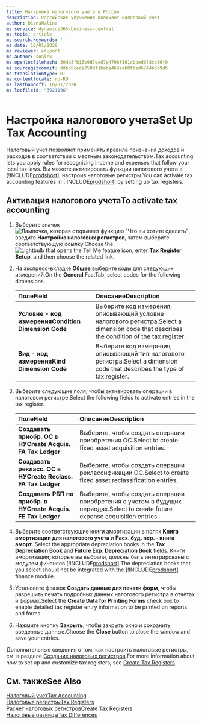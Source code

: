 ```yaml
---
title: Настройка налогового учета в России
description: Российские улучшения включают налоговый учет.
author: DianaMalina
ms.service: dynamics365-business-central
ms.topic: article
ms.search.keywords: ''
ms.date: 10/01/2020
ms.reviewer: edupont
ms.author: soalex
ms.openlocfilehash: 30de3fb16b9d7ead7e4796f861dbbed078cc96f9
ms.sourcegitcommit: ddbb5cede750df1baba4b3eab8fbed6744b5b9d6
ms.translationtype: HT
ms.contentlocale: ru-RU
ms.lasthandoff: 10/01/2020
ms.locfileid: "3921196"
---
```

# <a name="set-up-tax-accounting"></a><span data-ttu-id="a3011-103">Настройка налогового учета</span><span class="sxs-lookup"><span data-stu-id="a3011-103">Set Up Tax Accounting</span></span>

<span data-ttu-id="a3011-104">Налоговый учет позволяет применять правила признания доходов и расходов в соответствии с местным законодательством.</span><span class="sxs-lookup"><span data-stu-id="a3011-104">Tax accounting lets you apply rules for recognizing income and expenses that follow your local tax laws.</span></span> <span data-ttu-id="a3011-105">Вы можете активировать функции налогового учета в [!INCLUDE[prodshort](../../includes/prodshort.md)], настроив налоговые регистры.</span><span class="sxs-lookup"><span data-stu-id="a3011-105">You can activate tax accounting features in [!INCLUDE[prodshort](../../includes/prodshort.md)] by setting up tax registers.</span></span>

## <a name="to-activate-tax-accounting"></a><span data-ttu-id="a3011-106">Активация налогового учета</span><span class="sxs-lookup"><span data-stu-id="a3011-106">To activate tax accounting</span></span>

1. <span data-ttu-id="a3011-107">Выберите значок ![Лампочка, которая открывает функцию "Что вы хотите сделать"](../../media/ui-search/search_small.png "Что вы хотите сделать"), введите **Настройка налоговых регистров**, затем выберите соответствующую ссылку.</span><span class="sxs-lookup"><span data-stu-id="a3011-107">Choose the ![Lightbulb that opens the Tell Me feature](../../media/ui-search/search_small.png "Tell me what you want to do") icon, enter **Tax Register Setup**, and then choose the related link.</span></span>

2. <span data-ttu-id="a3011-108">На экспресс-вкладке **Общее** выберите коды для следующих измерений.</span><span class="sxs-lookup"><span data-stu-id="a3011-108">On the **General** FastTab, select codes for the following dimensions.</span></span>

   | <span data-ttu-id="a3011-109">Поле</span><span class="sxs-lookup"><span data-stu-id="a3011-109">Field</span></span>                        | <span data-ttu-id="a3011-110">Описание</span><span class="sxs-lookup"><span data-stu-id="a3011-110">Description</span></span>                                                  |
   | :--------------------------- | :----------------------------------------------------------- |
   | <span data-ttu-id="a3011-111">**Условие - код измерения**</span><span class="sxs-lookup"><span data-stu-id="a3011-111">**Condition Dimension Code**</span></span> | <span data-ttu-id="a3011-112">Выберите код измерения, описывающий условие налогового регистра.</span><span class="sxs-lookup"><span data-stu-id="a3011-112">Select a dimension code that describes the condition of the tax register.</span></span> |
   | <span data-ttu-id="a3011-113">**Вид - код измерения**</span><span class="sxs-lookup"><span data-stu-id="a3011-113">**Kind Dimension Code**</span></span>      | <span data-ttu-id="a3011-114">Выберите код измерения, описывающий тип налогового регистра.</span><span class="sxs-lookup"><span data-stu-id="a3011-114">Select a dimension code that describes the type of tax register.</span></span> |

3. <span data-ttu-id="a3011-115">Выберите следующие поля, чтобы активировать операции в налоговом регистре.</span><span class="sxs-lookup"><span data-stu-id="a3011-115">Select the following fields to activate entries in the tax register.</span></span>

   | <span data-ttu-id="a3011-116">Поле</span><span class="sxs-lookup"><span data-stu-id="a3011-116">Field</span></span>                             | <span data-ttu-id="a3011-117">Описание</span><span class="sxs-lookup"><span data-stu-id="a3011-117">Description</span></span>                                            |
   | :-------------------------------- | :----------------------------------------------------- |
   | <span data-ttu-id="a3011-118">**Создавать приобр. ОС в НУ**</span><span class="sxs-lookup"><span data-stu-id="a3011-118">**Create Acquis. FA Tax Ledger**</span></span>  | <span data-ttu-id="a3011-119">Выберите, чтобы создать операции приобретения ОС.</span><span class="sxs-lookup"><span data-stu-id="a3011-119">Select to create fixed asset acquisition entries.</span></span>      |
   | <span data-ttu-id="a3011-120">**Создавать рекласс. ОС в НУ**</span><span class="sxs-lookup"><span data-stu-id="a3011-120">**Create Reclass. FA Tax Ledger**</span></span> | <span data-ttu-id="a3011-121">Выберите, чтобы создать операции реклассификации ОС.</span><span class="sxs-lookup"><span data-stu-id="a3011-121">Select to create fixed asset reclassification entries.</span></span> |
   | <span data-ttu-id="a3011-122">**Создавать РБП по приобр. в НУ**</span><span class="sxs-lookup"><span data-stu-id="a3011-122">**Create Acquis. FE Tax Ledger**</span></span>  | <span data-ttu-id="a3011-123">Выберите, чтобы создать операции приобретения с учетом в будущих периодах.</span><span class="sxs-lookup"><span data-stu-id="a3011-123">Select to create future expense acquisition entries.</span></span>   |

4. <span data-ttu-id="a3011-124">Выберите соответствующие книги амортизации в полях **Книга амортизации для налогового учета** и **Расх. буд. пер. - книга аморт.**.</span><span class="sxs-lookup"><span data-stu-id="a3011-124">Select the appropriate depreciation books in the **Tax Depreciation Book** and **Future Exp. Depreciation Book** fields.</span></span> <span data-ttu-id="a3011-125">Книги амортизации, которые вы выбрали, должны быть интегрированы с модулем финансов [!INCLUDE[prodshort](../../includes/prodshort.md)].</span><span class="sxs-lookup"><span data-stu-id="a3011-125">The depreciation books that you select should not be integrated with the [!INCLUDE[prodshort](../../includes/prodshort.md)] finance module.</span></span>

5. <span data-ttu-id="a3011-126">Установите флажок **Создать данные для печати форм**, чтобы разрешить печать подробных данных налогового регистра в отчетах и формах.</span><span class="sxs-lookup"><span data-stu-id="a3011-126">Select the **Create Data for Printing Forms** check box to enable detailed tax register entry information to be printed on reports and forms.</span></span>

6. <span data-ttu-id="a3011-127">Нажмите кнопку **Закрыть**, чтобы закрыть окно и сохранить введенные данные.</span><span class="sxs-lookup"><span data-stu-id="a3011-127">Choose the **Close** button to close the window and save your entries.</span></span>

<span data-ttu-id="a3011-128">Дополнительные сведения о том, как настроить налоговые регистры, см. в разделе [Создание налоговых регистров](How-to-Create-Tax-Registers.md).</span><span class="sxs-lookup"><span data-stu-id="a3011-128">For more information about how to set up and customize tax registers, see [Create Tax Registers](How-to-Create-Tax-Registers.md).</span></span>

## <a name="see-also"></a><span data-ttu-id="a3011-129">См. также</span><span class="sxs-lookup"><span data-stu-id="a3011-129">See Also</span></span>

[<span data-ttu-id="a3011-130">Налоговый учет</span><span class="sxs-lookup"><span data-stu-id="a3011-130">Tax Accounting</span></span>](Tax-Accounting.md)  
[<span data-ttu-id="a3011-131">Налоговые регистры</span><span class="sxs-lookup"><span data-stu-id="a3011-131">Tax Registers</span></span>](Tax-Registers.md)  
[<span data-ttu-id="a3011-132">Расчет налоговых регистров</span><span class="sxs-lookup"><span data-stu-id="a3011-132">Create Tax Registers</span></span>](How-to-Create-Tax-Registers.md)  
[<span data-ttu-id="a3011-133">Налоговые разницы</span><span class="sxs-lookup"><span data-stu-id="a3011-133">Tax Differences</span></span>](Tax-Differences.md)  
